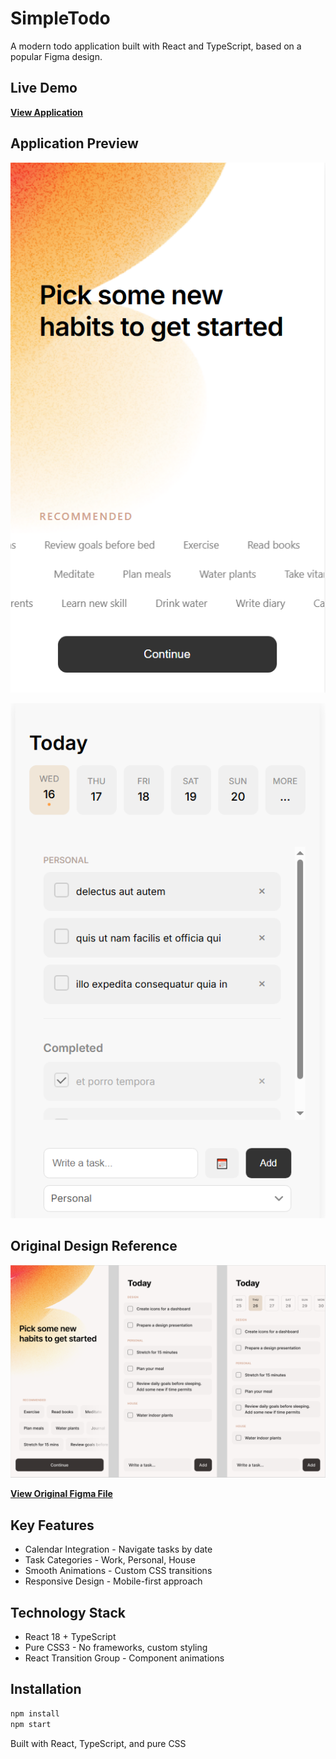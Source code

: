 # SimpleTodo

A modern todo application built with React and TypeScript, based on a popular Figma design.

## Live Demo

**[View Application](https://zippy-yeot-23e82f.netlify.app/)**

## Application Preview

![Application Screenshot](./public/image_2025-07-16_00-11-35.png)

![Application Screenshot](<./public/image_2025-07-16_00-11-35%20(3).png>)

## Original Design Reference

![Figma Design](<./public/image_2025-07-16_00-11-35%20(2).png>)

**[View Original Figma File](https://www.figma.com/community/file/1006955130775844314/to-do-list-design)**

## Key Features

- Calendar Integration - Navigate tasks by date
- Task Categories - Work, Personal, House
- Smooth Animations - Custom CSS transitions
- Responsive Design - Mobile-first approach

## Technology Stack

- React 18 + TypeScript
- Pure CSS3 - No frameworks, custom styling
- React Transition Group - Component animations

## Installation

```bash
npm install
npm start
```

Built with React, TypeScript, and pure CSS
